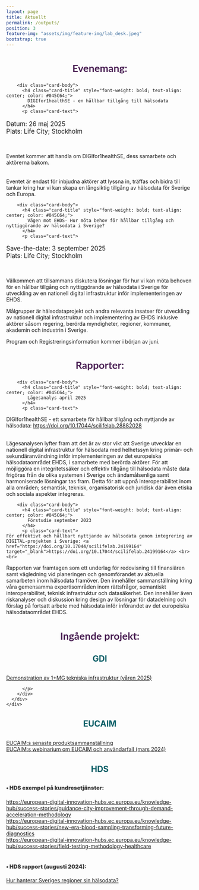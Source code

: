 ```yaml
---
layout: page
title: Aktuellt
permalink: /outputs/
position: 3
feature-img: "assets/img/feature-img/lab_desk.jpeg"
bootstrap: true
---
```

<h2 style="text-align: center; font-weight: bold; font-size: calc(1.2em + 8pt); font-family: 'Lato', sans-serif; color: #491F53;">Evenemang:</h2>


  <!-- Page Content -->
<div class="container">

  <div class="row">
    <div class="col-lg-6 mb-4">
      <div class="card h-100">
        
        <div class="card-body">
          <h4 class="card-title" style="font-weight: bold; text-align: center; color: #045C64;">
            DIGIfor1healthSE - en hållbar tillgång till hälsodata
          </h4>
          <p class="card-text">

  <p style="font-size: calc(1em + 2pt);">
    Datum: 26 maj 2025<br>
    Plats: Life City; Stockholm
    </p>
    <br>

Eventet kommer att handla om DIGIfor1healthSE, dess samarbete och aktörerna bakom. <br>
<br>
<br>
Eventet är endast för inbjudna aktörer
att lyssna in, träffas och bidra till tankar kring hur vi kan skapa en långsiktig tillgång av hälsodata för Sverige och Europa. </p>
        </div>
      </div>
    </div>
    <div class="col-lg-6 mb-4">
      <div class="card h-100">
        
        <div class="card-body">
          <h4 class="card-title" style="font-weight: bold; text-align: center; color: #045C64;">
            Vägen mot EHDS- Hur möta behov för hållbar tillgång och nyttiggörande av hälsodata i Sverige?
          </h4>
          <p class="card-text">
   <p style="font-size: calc(1em + 2pt);">
    Save-the-date: 3 september 2025<br>
    Plats: Life City; Stockholm
    </p>
    <br>

Välkommen att tillsammans diskutera lösningar för hur vi kan möta behoven för en hållbar tillgång och nyttiggörande av hälsodata i Sverige för utveckling av en nationell digital infrastruktur inför implementeringen av EHDS.

Målgrupper är hälsodataprojekt och andra relevanta insatser för utveckling av nationell digital infrastruktur och implementering av EHDS inklusive aktörer såsom regering, berörda myndigheter, regioner, kommuner, akademin och industrin i Sverige.

Program och Registreringsinformation kommer i början av juni. </p>
        </div>
      </div>
    </div>
   
  </div>
  <!-- /.row -->

</div>
<!-- /.container --> 
<p style="text-align: center;">
<h2 style="text-align: center; font-weight: bold; font-size: calc(1.2em + 8pt); font-family: 'Lato', sans-serif; color: #491F53;">Rapporter:</h2>

</p>

<div class="container">

  <div class="row">
    <div class="col-lg-6 mb-4">
      <div class="card h-100">
        
        <div class="card-body">
          <h4 class="card-title" style="font-weight: bold; text-align: center; color: #045C64;">
            Lägesanalys april 2025
          </h4>
          <p class="card-text">

   DIGIfor1healthSE - ett samarbete för hållbar tillgång och nyttjande av hälsodata: <a href="https://doi.org/10.17044/scilifelab.28882028" target="_blank">https://doi.org/10.17044/scilifelab.28882028</a> <br> <br>

Lägesanalysen lyfter fram att det är av stor vikt att Sverige utvecklar en nationell digital infrastruktur för hälsodata med helhetssyn kring primär- och sekundäranvändning inför implementeringen av det europeiska hälsodataområdet EHDS, i samarbete med berörda aktörer. För att möjliggöra en integritetssäker och effektiv tillgång till hälsodata måste data frigöras från de olika systemen i Sverige och ändamålsenliga samt harmoniserade lösningar tas fram. Detta för att uppnå interoperabilitet inom alla områden; semantisk, teknisk, organisatorisk och juridisk där även etiska och sociala aspekter integreras.</p>
        </div>
      </div>
    </div>
    <div class="col-lg-6 mb-4">
      <div class="card h-100">
        
        <div class="card-body">
          <h4 class="card-title" style="font-weight: bold; text-align: center; color: #045C64;">
            Förstudie september 2023
          </h4>
          <p class="card-text">
    För effektivt och hållbart nyttjande av hälsodata genom integrering av DIGITAL-projekten i Sverige: <a href="https://doi.org/10.17044/scilifelab.24199164" target="_blank">https://doi.org/10.17044/scilifelab.24199164</a> <br><br>

Rapporten var framtagen som ett underlag för redovisning till finansiären samt vägledning vid planeringen och genomförandet av aktuella samarbeten inom hälsodata framöver. Den innehåller sammanställning kring våra gemensamma expertisområden inom rättsfrågor, semantiskt interoperabilitet, teknisk infrastruktur och datasäkerhet. Den innehåller även riskanalyser och diskussion kring design av lösningar för datadelning och förslag på fortsatt arbete med hälsodata inför införandet av det europeiska hälsodataområdet EHDS.</p>
        </div>
      </div>
    </div>
   
  </div>
  <!-- /.row -->

</div>
<!-- /.container --> 
<p style="text-align: center;">
<h2 style="text-align: center; font-weight: bold; font-size: calc(1.2em + 8pt); font-family: 'Lato', sans-serif; color: #491F53;">Ingående projekt:</h2>

</p>




   

  <!-- /.row -->
<div class="container">
  <div class="row justify-content-center">
    <div class="col-lg-12 mb-4">  <!-- Changed from col-lg-6 to col-lg-12 for full width -->
      <div class="card h-100" style="max-width: 800px; margin: 0 auto;">  <!-- Added max-width and margin auto for centering -->
        <div class="card-body">
          <h4 class="card-title" style="font-weight: bold; text-align: center; color: #045C64; font-size: calc(1.5em + 1pt);">
            GDI
          </h4>
          <p class="card-text">
           <a href="https://gdi.onemilliongenomes.eu/news/gdi-technical-infrastructure">Demonstration av 1+MG tekniska infrastruktur (våren 2025)</a><br>
           
          </p>
        </div>
      </div>
    </div>
  </div>
</div>


<div class="container">
  <div class="row justify-content-center">
    <div class="col-lg-12 mb-4">  <!-- Changed from col-lg-6 to col-lg-12 for full width -->
      <div class="card h-100" style="max-width: 800px; margin: 0 auto;">  <!-- Added max-width and margin auto for centering -->
        <div class="card-body">
          <h4 class="card-title" style="font-weight: bold; text-align: center; color: #045C64; font-size: calc(1.5em + 1pt);">
            EUCAIM
          </h4>
          <p class="card-text">
            <a href="https://cancerimage.eu/achievements/">EUCAIM:s senaste produktsammanställning</a><br>
            <a href="https://www.youtube.com/watch?v=bH_NiEWFMAA">EUCAIM:s webinarium om EUCAIM och användarfall (mars 2024)</a>
          </p>
        </div>
      </div>
    </div>
  </div>
</div>



<div class="container">
  <div class="row justify-content-center">
    <div class="col-lg-12 mb-4">  <!-- Changed from col-lg-6 to col-lg-12 for full width -->
      <div class="card h-100" style="max-width: 800px; margin: 0 auto;">  <!-- Added max-width and margin auto for centering -->
        <div class="card-body">
          <h4 class="card-title" style="font-weight: bold; text-align: center; color: #045C64; font-size: calc(1.5em + 1pt);">
            HDS
          </h4>
          <p class="card-text">
            <h4 class="card-title" style="font-weight: 900; text-align: left; color: #3F3F3F; font-size: calc(1em + 0.5pt);">
            • HDS exempel på kundresetjänster:
          </h4>
            <a href="https://european-digital-innovation-hubs.ec.europa.eu/knowledge-hub/success-stories/guidance-city-improvement-through-demand-acceleration-methodology">https://european-digital-innovation-hubs.ec.europa.eu/knowledge-hub/success-stories/guidance-city-improvement-through-demand-acceleration-methodology</a><br>
            <a href="https://european-digital-innovation-hubs.ec.europa.eu/knowledge-hub/success-stories/new-era-blood-sampling-transforming-future-diagnostics">https://european-digital-innovation-hubs.ec.europa.eu/knowledge-hub/success-stories/new-era-blood-sampling-transforming-future-diagnostics</a><br>
            <a href="https://european-digital-innovation-hubs.ec.europa.eu/knowledge-hub/success-stories/field-testing-methodology-healthcare">https://european-digital-innovation-hubs.ec.europa.eu/knowledge-hub/success-stories/field-testing-methodology-healthcare</a><br><br>
             <h4 class="card-title" style="font-weight: 900; text-align: left; color: #3F3F3F; font-size: calc(1em + 0.5pt);">
            • HDS rapport (augusti 2024):
          </h4>
            <a href="https://lnu.se/mot-linneuniversitetet/aktuellt/nyheter/2024/ny-rapport-hur-hanterar-sveriges-regioner-sin-halsodata/">Hur hanterar Sveriges regioner sin hälsodata?</a><br>
          </p>
        </div>
      </div>
    </div>
  </div>
</div>
